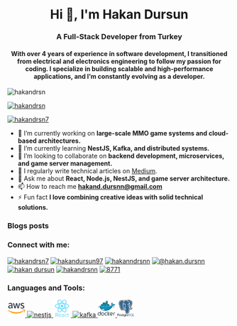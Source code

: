 <h1 align="center">Hi 👋, I'm Hakan Dursun</h1>
<h3 align="center">A Full-Stack Developer from Turkey</h3>
<h4 align="center">With over 4 years of experience in software development, I transitioned from electrical and electronics engineering to follow my passion for coding. I specialize in building scalable and high-performance applications, and I’m constantly evolving as a developer.</h4>

<p align="left"> <img src="https://komarev.com/ghpvc/?username=hakandrsn&label=Profile%20views&color=0e75b6&style=flat" alt="hakandrsn" /> </p>

<p align="left"> <a href="https://github.com/ryo-ma/github-profile-trophy"><img src="https://github-profile-trophy.vercel.app/?username=hakandrsn" alt="hakandrsn" /></a> </p>

<p align="left"> <a href="https://twitter.com/hakandrsn7" target="blank"><img src="https://img.shields.io/twitter/follow/hakandrsn7?logo=twitter&style=for-the-badge" alt="hakandrsn7" /></a> </p>

- 🔭 I’m currently working on **large-scale MMO game systems and cloud-based architectures.**  
- 🌱 I’m currently learning **NestJS, Kafka, and distributed systems.**  
- 🤝 I’m looking to collaborate on **backend development, microservices, and game server management.**  
- 📝 I regularly write technical articles on [Medium](https://medium.com/@hakan.dursnn).  
- 💬 Ask me about **React, Node.js, NestJS, and game server architecture.**  
- 📫 How to reach me **hakand.dursnn@gmail.com**  
- ⚡ Fun fact **I love combining creative ideas with solid technical solutions.**  

### Blogs posts
<!-- BLOG-POST-LIST:START -->
<!-- Update with your blog posts -->
<!-- BLOG-POST-LIST:END -->

<h3 align="left">Connect with me:</h3>
<p align="left">
<a href="https://twitter.com/hakandrsn7" target="blank"><img align="center" src="https://raw.githubusercontent.com/rahuldkjain/github-profile-readme-generator/master/src/images/icons/Social/twitter.svg" alt="hakandrsn7" height="30" width="40" /></a>
<a href="https://linkedin.com/in/hakandursun97" target="blank"><img align="center" src="https://raw.githubusercontent.com/rahuldkjain/github-profile-readme-generator/master/src/images/icons/Social/linked-in-alt.svg" alt="hakandursun97" height="30" width="40" /></a>
<a href="https://instagram.com/hakanndrsnn" target="blank"><img align="center" src="https://raw.githubusercontent.com/rahuldkjain/github-profile-readme-generator/master/src/images/icons/Social/instagram.svg" alt="hakanndrsnn" height="30" width="40" /></a>
<a href="https://medium.com/@hakan.dursnn" target="blank"><img align="center" src="https://raw.githubusercontent.com/rahuldkjain/github-profile-readme-generator/master/src/images/icons/Social/medium.svg" alt="@hakan.dursnn" height="30" width="40" /></a>
<a href="https://www.youtube.com/@lejoode" target="blank"><img align="center" src="https://raw.githubusercontent.com/rahuldkjain/github-profile-readme-generator/master/src/images/icons/Social/youtube.svg" alt="hakan dursun" height="30" width="40" /></a>
<a href="https://www.hackerrank.com/hakandrsnn" target="blank"><img align="center" src="https://raw.githubusercontent.com/rahuldkjain/github-profile-readme-generator/master/src/images/icons/Social/hackerrank.svg" alt="hakandrsnn" height="30" width="40" /></a>
<a href="https://discord.gg/8771" target="blank"><img align="center" src="https://raw.githubusercontent.com/rahuldkjain/github-profile-readme-generator/master/src/images/icons/Social/discord.svg" alt="8771" height="30" width="40" /></a>
</p>

<h3 align="left">Languages and Tools:</h3>
<p align="left"> 
<a href="https://aws.amazon.com" target="_blank" rel="noreferrer"> <img src="https://raw.githubusercontent.com/devicons/devicon/master/icons/amazonwebservices/amazonwebservices-original-wordmark.svg" alt="aws" width="40" height="40"/> </a> 
<a href="https://nestjs.com/" target="_blank" rel="noreferrer"> <img src="https://d33wubrfki0l68.cloudfront.net/a1bbfb58ec8158574a39e06abbb9f7e3f7868c43/c8ef4/images/logos/nestjs-logo.svg" alt="nestjs" width="40" height="40"/> </a>
<a href="https://reactjs.org/" target="_blank" rel="noreferrer"> <img src="https://raw.githubusercontent.com/devicons/devicon/master/icons/react/react-original-wordmark.svg" alt="react" width="40" height="40"/> </a> 
<a href="https://kafka.apache.org/" target="_blank" rel="noreferrer"> <img src="https://www.vectorlogo.zone/logos/apache_kafka/apache_kafka-ar21.svg" alt="kafka" width="40" height="40"/> </a>
<a href="https://www.docker.com/" target="_blank" rel="noreferrer"> <img src="https://raw.githubusercontent.com/devicons/devicon/master/icons/docker/docker-original-wordmark.svg" alt="docker" width="40" height="40"/> </a> 
<a href="https://www.postgresql.org/" target="_blank" rel="noreferrer"> <img src="https://raw.githubusercontent.com/devicons/devicon/master/icons/postgresql/postgresql-original-wordmark.svg" alt="postgresql" width="40" height="40"/> </a>
</p>
